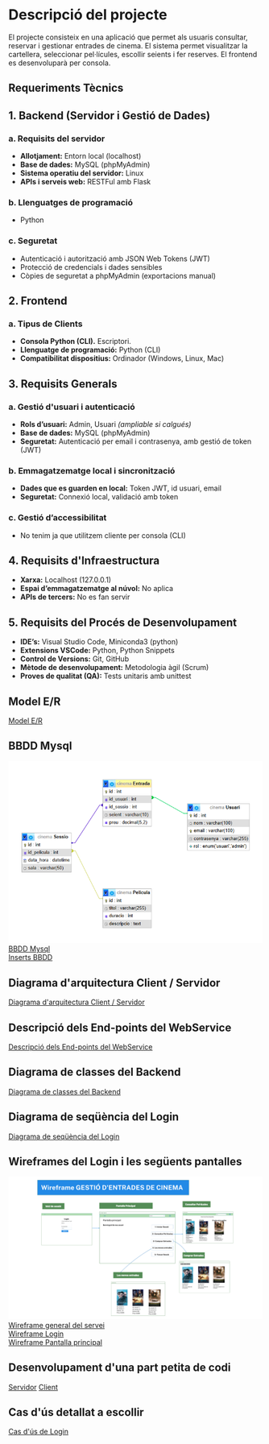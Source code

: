 # Descripció del projecte
El projecte consisteix en una aplicació que permet als usuaris consultar, reservar i gestionar entrades de cinema. El sistema permet visualitzar la cartellera, seleccionar pel·lícules, escollir seients i fer reserves. El frontend es desenvoluparà per consola.

## Requeriments Tècnics

## 1. Backend (Servidor i Gestió de Dades)

### a. Requisits del servidor

- **Allotjament:** Entorn local (localhost)
- **Base de dades:** MySQL (phpMyAdmin)
- **Sistema operatiu del servidor:** Linux
- **APIs i serveis web:** RESTFul amb Flask

### b. Llenguatges de programació

- Python

### c. Seguretat

- Autenticació i autorització amb JSON Web Tokens (JWT)
- Protecció de credencials i dades sensibles
- Còpies de seguretat a phpMyAdmin (exportacions manual)

## 2. Frontend

### a. Tipus de Clients

- **Consola Python (CLI).** Escriptori.
- **Llenguatge de programació:** Python (CLI)
- **Compatibilitat dispositius:** Ordinador (Windows, Linux, Mac)

## 3. Requisits Generals

### a. Gestió d'usuari i autenticació

- **Rols d’usuari:** Admin, Usuari *(ampliable si calgués)*
- **Base de dades:** MySQL (phpMyAdmin)
- **Seguretat:** Autenticació per email i contrasenya, amb gestió de token (JWT)

### b. Emmagatzematge local i sincronització

- **Dades que es guarden en local:** Token JWT, id usuari, email
- **Seguretat:** Connexió local, validació amb token

### c. Gestió d’accessibilitat

- No tenim ja que utilitzem cliente per consola (CLI)

## 4. Requisits d'Infraestructura

- **Xarxa:** Localhost (127.0.0.1)
- **Espai d’emmagatzematge al núvol:** No aplica
- **APIs de tercers:** No es fan servir

## 5. Requisits del Procés de Desenvolupament

- **IDE’s:** Visual Studio Code, Miniconda3 (python)
- **Extensions VSCode:** Python, Python Snippets
- **Control de Versions:** Git, GitHub
- **Mètode de desenvolupament:** Metodologia àgil (Scrum)
- **Proves de qualitat (QA):** Tests unitaris amb unittest


## Model E/R
[Model E/R](diagrames/d_model_entitat_relacio.mermaid)

## BBDD Mysql
![Estructura de la base de dades](diagrames/bbdd_clases.PNG)<br>
[BBDD Mysql](BBDD/cinema.sql) <br>
[Inserts BBDD](BBDD/inserts.sql)

## Diagrama d'arquitectura Client / Servidor
[Diagrama d'arquitectura Client / Servidor](diagrames/d_arquitectura_cliente_server.mermaid)

## Descripció dels End-points del WebService
[Descripció dels End-points del WebService](documentacio/end-points_desc.md)

## Diagrama de classes del Backend
[Diagrama de classes del Backend](diagrames/d_classes_backend.mermaid)

## Diagrama de seqüència del Login
[Diagrama de seqüència del Login](diagrames/d_secuencia_login.mermaid)

## Wireframes del Login i les següents pantalles
![Wireframe general del servei](diagrames/gestioentradescinema.png) <br>
[Wireframe general del servei](diagrames/d_wireframe_general.mermaid) <br>
[Wireframe Login](diagrames/d_wireframe_login.mermaid) <br>
[Wireframe Pantalla principal](diagrames/d_wireframe_pprincipal.mermaid)

## Desenvolupament d'una part petita de codi
[Servidor](webservice/server.py)
[Client](webservice/clientConsola.py)

## Cas d'ús detallat a escollir
[Cas d'ús de Login](documentacio/cas_dus.md)